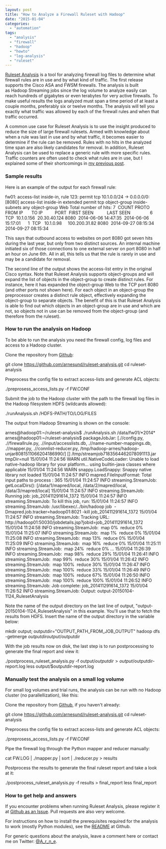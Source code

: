 ```yaml
---
layout: post
title: "How to Analyze a Firewall Ruleset with Hadoop"
date: "2015-01-04"
categories: 
  - "automation"
tags: 
  - "analysis"
  - "firewall"
  - "hadoop"
  - "howto"
  - "log-analysis"
  - "ruleset"
---
```


[Ruleset Analysis](https://github.com/arnesund/ruleset-analysis) is a tool for analyzing firewall log files to determine what firewall rules are in use and by what kind of traffic. The first release supports the Cisco ASA and FWSM firewalls. The analysis is built as Hadoop Streaming jobs since the log volume to analyze easily can reach hundreds of gigabytes or even terabytes for very active firewalls. To make useful results the logs analyzed must span a time period of at least a couple months, preferably six or twelve months. The analysis will tell you exactly what traffic was allowed by each of the firewall rules and when that traffic occurred.

A common use case for Ruleset Analysis is to use the insight produced to reduce the size of large firewall rulesets. Armed with knowledge about when a rule was last in use and by what traffic, it becomes easier to determine if the rule can be removed. Rules with no hits in the analyzed time span are also likely candidates for removal. In addition, Ruleset Analysis can be used to replace a generic rule with more specific rules. Traffic counters are often used to check what rules are in use, but I explained some of their shortcomings in [my previous post](http://arnesund.com/2015/01/01/reducing-the-size-of-large-firewall-rulesets/).

### Sample results

Here is an example of the output for each firewall rule:

fw01: access-list inside-in, rule 123: permit tcp 10.1.0.0/24 -> 0.0.0.0/0:\[8080\]
access-list inside-in extended permit tcp object-group inside-subnets any object-group Web
Total number of hits: 7
 COUNT PROTO  FROM IP       TO IP          PORT  FIRST SEEN           LAST SEEN          
     6  TCP   10.1.0.156    20.30.40.124   8080  2014-06-06 14:47:35  2014-06-06 15:17:01
     1  TCP   10.1.0.98     100.200.31.82  8080  2014-09-27 08:15:34  2014-09-27 08:15:34

This says that outbound access to websites on port 8080 got seven hits during the last year, but only from two distinct sources. An internal machine initiated six of those connections to one external server on port 8080 in half an hour on June 6th. All in all, this tells us that the rule is rarely in use and may be a candidate for removal.

The second line of the output shows the access-list entry in the original Cisco syntax. Note that Ruleset Analysis supports object-groups and will expand the list of objects in the object-group to create distinct rules. For instance, here it has expanded the object-group Web to the TCP port 8080 (and other ports not shown here). For each object in an object-group the preprocessor creates a distinct rule object, effectively expanding the object-group to separate objects. The benefit of this is that Ruleset Analysis is able to find out which objects in an object-group are in use and which are not, so objects not in use can be removed from the object-group (and therefore from the ruleset).

### How to run the analysis on Hadoop

To be able to run the analysis you need the firewall config, log files and access to a Hadoop cluster.

Clone the repository from [Github](https://github.com/arnesund/ruleset-analysis "Ruleset Analysis on Github"):

git clone https://github.com/arnesund/ruleset-analysis.git
cd ruleset-analysis

Preprocess the config file to extract access-lists and generate ACL objects:

./preprosess\_access\_lists.py -f FW.CONF

Submit the job to the Hadoop cluster with the path to the firewall log files in the Hadoop filesystem HDFS (wildcards allowed):

./runAnalysis.sh /HDFS-PATH/TO/LOG/FILES

The output from Hadoop Streaming is shown on the console:

arnes@hadoop01:~/ruleset-analysis$ ./runAnalysis.sh /data/fw01/\*2014\*
arnes@hadoop01:~/ruleset-analysis$ packageJobJar: \[.//config.py, .//firewallrule.py, .//input/accesslists.db, .//name-number-mappings.db, .//mapper.py, .//connlist-reducer.py, /tmp/hadoop-arnes/hadoop-unjar8081511066204186990/\] \[\] /tmp/streamjob7183564462078091113.jar tmpDir=null
15/01/04 11:24:56 WARN util.NativeCodeLoader: Unable to load native-hadoop library for your platform... using builtin-java classes where applicable
15/01/04 11:24:56 WARN snappy.LoadSnappy: Snappy native library not loaded
15/01/04 11:24:57 INFO mapred.FileInputFormat: Total input paths to process : 365
15/01/04 11:24:57 INFO streaming.StreamJob: getLocalDirs(): \[/data/1/mapred/local, /data/2/mapred/local, /data/3/mapred/local\]
15/01/04 11:24:57 INFO streaming.StreamJob: Running job: job\_201411291614\_1372
15/01/04 11:24:57 INFO streaming.StreamJob: To kill this job, run:
15/01/04 11:24:57 INFO streaming.StreamJob: /usr/libexec/../bin/hadoop job  -Dmapred.job.tracker=hadoop01:8021 -kill job\_201411291614\_1372
15/01/04 11:24:57 INFO streaming.StreamJob: Tracking URL: http://hadoop01:50030/jobdetails.jsp?jobid=job\_201411291614\_1372
15/01/04 11:24:58 INFO streaming.StreamJob:  map 0%  reduce 0%
15/01/04 11:25:07 INFO streaming.StreamJob:  map 1%  reduce 0%
15/01/04 11:25:08 INFO streaming.StreamJob:  map 13%  reduce 0%
15/01/04 11:25:09 INFO streaming.StreamJob:  map 16%  reduce 0%
15/01/04 11:25:11 INFO streaming.StreamJob:  map 24%  reduce 0%
...
15/01/04 11:26:39 INFO streaming.StreamJob:  map 98%  reduce 29%
15/01/04 11:26:41 INFO streaming.StreamJob:  map 99%  reduce 30%
15/01/04 11:26:42 INFO streaming.StreamJob:  map 100%  reduce 30%
15/01/04 11:26:47 INFO streaming.StreamJob:  map 100%  reduce 33%
15/01/04 11:26:49 INFO streaming.StreamJob:  map 100%  reduce 67%
15/01/04 11:26:50 INFO streaming.StreamJob:  map 100%  reduce 100%
15/01/04 11:26:52 INFO streaming.StreamJob: Job complete: job\_201411291614\_1372
15/01/04 11:26:52 INFO streaming.StreamJob: Output: output-20150104-1124\_RulesetAnalysis

Note the name of the output directory on the last line of output, "output-20150104-1124\_RulesetAnalysis" in this example. You'll use that to fetch the results from HDFS. Insert the name of the output directory in the variable below:

mkdir output; outputdir="OUTPUT\_PATH\_FROM\_JOB\_OUTPUT"
hadoop dfs -getmerge $outputdir output/$outputdir

With the job results now on disk, the last step is to run postprocessing to generate the final report and view it:

./postprocess\_ruleset\_analysis.py -f output/$outputdir > output/$outputdir-report.log
less output/$outputdir-report.log

### Manually test the analysis on a small log volume

For small log volumes and trial runs, the analysis can be run with no Hadoop cluster (no parallellization), like this:

Clone the repository from [Github](https://github.com/arnesund/ruleset-analysis "Ruleset Analysis on Github"), if you haven't already:

git clone https://github.com/arnesund/ruleset-analysis.git
cd ruleset-analysis

Preprocess the config file to extract access-lists and generate ACL objects:

./preprosess\_access\_lists.py -f FW.CONF

Pipe the firewall log through the Python mapper and reducer manually:

cat FW.LOG | ./mapper.py | sort | ./reducer.py > results

Postprocess the results to generate the final ruleset report and take a look at it:

./postprocess\_ruleset\_analysis.py -f results > final\_report
less final\_report

### How to get help and answers

If you encounter problems when running Ruleset Analysis, please register it at [Github as an Issue](https://github.com/arnesund/ruleset-analysis/issues "Ruleset Analysis - Issues"). Pull requests are also very welcome.

For instructions on how to install the prerequisites required for the analysis to work (mostly Python modules), see the [README](https://github.com/arnesund/ruleset-analysis/blob/master/README.md "Ruleset Analysis README") at Github.

For generic questions about the analysis, leave a comment here or contact me on Twitter: [@A\_r\_n\_e](https://twitter.com/A_r_n_e "A_r_n_e on Twitter").
